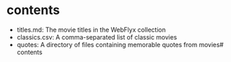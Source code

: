 # contents

- titles.md: The movie titles in the WebFlyx collection
- classics.csv: A comma-separated list of classic movies
- quotes: A directory of files containing memorable quotes from movies# 
contents

